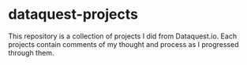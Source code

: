 # dataquest-projects

This repository is a collection of projects I did from Dataquest.io. 
Each projects contain comments of my thought and process as I progressed through them.
